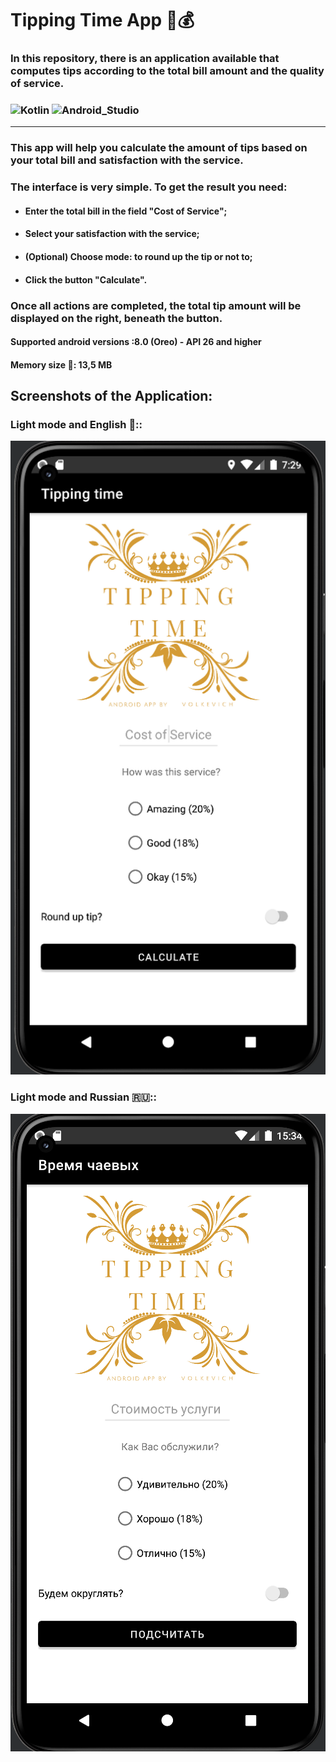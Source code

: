# **Tipping Time App** :iphone::moneybag:
### In this repository, there is an application available that computes tips according to the total bill amount and the quality of service.
### ![Kotlin](https://img.shields.io/badge/Kotlin-blueviolet?style=for-the-badge&logo=Kotlin&logoColor=blue) ![Android_Studio](https://img.shields.io/badge/Android_Studio-black?style=for-the-badge&logo=AndroidStudio&logoColor=green) 
___
### This app will help you calculate the amount of tips based on your total bill and satisfaction with the service.
### The interface is very simple. To get the result you need:
 - #### Enter the total bill in the field "Cost of Service";
 - #### Select your satisfaction with the service;
 - #### (Optional) Choose mode: to round up the tip or not to;
 - #### Click the button "Calculate".
### Once all actions are completed, the total tip amount will be displayed on the right, beneath the button.

#### Supported android versions :8.0 (Oreo) - API 26 and higher
#### Memory size :minidisc:: 13,5 MB

## Screenshots of the Application:

### Light mode and English 🏴󠁧󠁢󠁥󠁮󠁧󠁿::

<img src="TippingTime.png"/>

### Light mode and Russian 🇷🇺::
<img src="russian.png"/>

